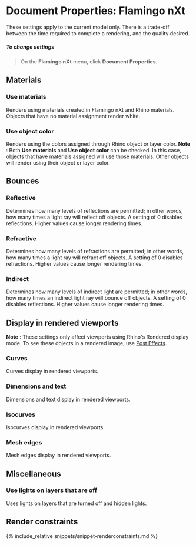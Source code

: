 ---
---


# Document Properties: Flamingo nXt
These settings apply to the current model only. There is a trade-off between the time required to complete a rendering, and the quality desired.

##### To change settings

>On the **Flamingo nXt** menu, click **Document Properties**.

## Materials

### Use materials
Renders using materials created in Flamingo nXt and Rhino materials. Objects that have no material assignment render white.

### Use object color
Renders using the colors assigned through Rhino object or layer color.
 **Note** : Both **Use materials** and **Use object color** can be checked. In this case, objects that have materials assigned will use those materials. Other objects will render using their object or layer color.

## Bounces

### Reflective
Determines how many levels of reflections are permitted; in other words, how many times a light ray will reflect off objects. A setting of 0 disables reflections. Higher values cause longer rendering times.

### Refractive
Determines how many levels of refractions are permitted; in other words, how many times a light ray will refract off objects. A setting of 0 disables refractions. Higher values cause longer rendering times.

### Indirect
Determines how many levels of indirect light are permitted; in other words, how many times an indirect light ray will bounce off objects. A setting of 0 disables reflections. Higher values cause longer rendering times.

## Display in rendered viewports
 **Note** : These settings only affect viewports using Rhino's Rendered display mode. To see these objects in a rendered image, use [Post Effects](render-window.html#postprocessingwireframe).

### Curves
Curves display in rendered viewports.

### Dimensions and text
Dimensions and text display in rendered viewports.

### Isocurves
Isocurves display in rendered viewports.

### Mesh edges
Mesh edges display in rendered viewports.

## Miscellaneous

### Use lights on layers that are off
Uses lights on layers that are turned off and hidden lights.

## Render constraints
{% include_relative snippets/snippet-renderconstraints.md %}
